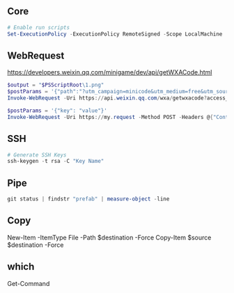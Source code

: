 ## Core

``` powershell
# Enable run scripts
Set-ExecutionPolicy -ExecutionPolicy RemoteSigned -Scope LocalMachine
```

## WebRequest

https://developers.weixin.qq.com/minigame/dev/api/getWXACode.html

``` powershell
$output = "$PSScriptRoot\1.png"
$postParams = '{"path":"?utm_campaign=minicode&utm_medium=free&utm_source=blackhole&utm_content=poster&utm_term=nmywgdcxpp"}'
Invoke-WebRequest -Uri https://api.weixin.qq.com/wxa/getwxacode?access_token=ACCESS_TOKEN -Method POST -Body $postParams -OutFile $output
```

``` powershell
$postParams = '{"key": "value"}'
Invoke-WebRequest -Uri https://my.request -Method POST -Headers @{"Content-Type"="application/json"} -Body $postParams | Select-Object -Expand Content
```

## SSH

``` powershell
# Generate SSH Keys
ssh-keygen -t rsa -C "Key Name"
```

## Pipe

```powershell
git status | findstr "prefab" | measure-object -line

```

## Copy
New-Item -ItemType File -Path $destination -Force
Copy-Item $source $destination -Force

## which
Get-Command
